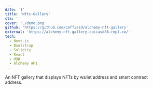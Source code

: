 ```yaml
---
date: '1'
title: 'Nfts-Gallery'
cta: ''
cover: './demo.png'
github: 'https://github.com/coffiasd/alchemy-nft-gallery'
external: 'https://alchemy-nft-gallery.coiiasd88.repl.co/'
tech:
  - Next.js
  - Bootstrap
  - Solidity
  - React
  - MDB
  - Alchemy API
---
```


An NFT gallery that displays NFTs by wallet address and smart contract address.

